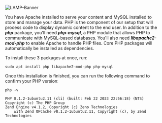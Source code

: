 ![LAMP-Banner](https://github.com/silviob99/Project-1-Web-Stack-Implementation-LAMP/assets/107585020/85f7de03-c927-433d-b41d-336943041bee)


You have Apache installed to serve your content and MySQL installed to store and manage your data. PHP is the component of our setup that will process code to display dynamic content to the end user. In addition to the _**php**_ package, you'll need _**php-mysql**_, a PHP module that allows PHP to communicate with MySQL-based databases. You'll also need _**libapache2-mod-php**_ to enable Apache to handle PHP files. Core PHP packages will automatically be installed as dependencies.  
 
To install these 3 packages at once, run:  

```sudo apt install php libapache2-mod-php php-mysql```  

Once this installation is finished, you can run the following command to confirm your PHP version:

```php -v```  
```
PHP 8.1.2-1ubuntu2.11 (cli) (built: Feb 22 2023 22:56:18) (NTS)
Copyright (c) The PHP Group 
Zend Engine v4.1.2, Copyright (c) Zeno Technologies 
    with Zend OPcache v8.1.2-1ubuntu2.11, Copyright (c), by Zend Technologies 
```  


